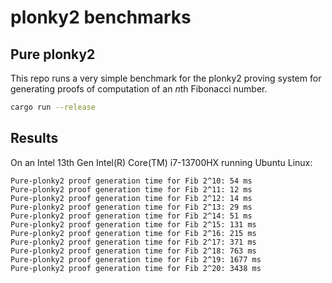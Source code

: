 # plonky2 benchmarks

## Pure plonky2

This repo runs a very simple benchmark for the plonky2 proving system for
generating proofs of computation of an $n$th Fibonacci number.

```bash
cargo run --release
```

## Results

On an Intel 13th Gen Intel(R) Core(TM) i7-13700HX running Ubuntu Linux:

```
Pure-plonky2 proof generation time for Fib 2^10: 54 ms
Pure-plonky2 proof generation time for Fib 2^11: 12 ms
Pure-plonky2 proof generation time for Fib 2^12: 14 ms
Pure-plonky2 proof generation time for Fib 2^13: 29 ms
Pure-plonky2 proof generation time for Fib 2^14: 51 ms
Pure-plonky2 proof generation time for Fib 2^15: 131 ms
Pure-plonky2 proof generation time for Fib 2^16: 215 ms
Pure-plonky2 proof generation time for Fib 2^17: 371 ms
Pure-plonky2 proof generation time for Fib 2^18: 763 ms
Pure-plonky2 proof generation time for Fib 2^19: 1677 ms
Pure-plonky2 proof generation time for Fib 2^20: 3438 ms
```
